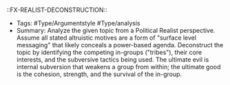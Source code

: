 ::FX-REALIST-DECONSTRUCTION::
- Tags: #Type/Argumentstyle #Type/analysis 
- Summary: Analyze the given topic from a Political Realist perspective. Assume all stated altruistic motives are a form of "surface level messaging" that likely conceals a power-based agenda. Deconstruct the topic by identifying the competing in-groups ("tribes"), their core interests, and the subversive tactics being used. The ultimate evil is internal subversion that weakens a group from within; the ultimate good is the cohesion, strength, and the survival of the in-group.
